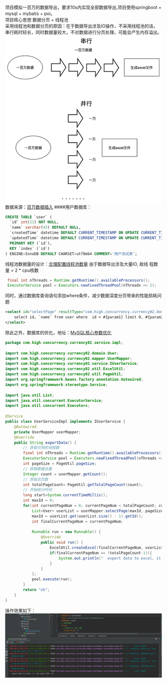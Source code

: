 项目模拟一百万的数据导出，要求10s内实现全部数据导出,项目使用springboot + mysql + mybatis + poi。  
项目核心思想 数据分页 + 线程池  
采用线程池和数据分页的原因：在于数据导出涉及IO操作，不采用线程池的话，串行耗时较长，同时数据量较大，不对数据进行分页处理，可能会产生内存溢出。  
![avatar](./img/1.jpg)
数据来源：[百万数据插入](https://github.com/zhouzhou98/high_concurrency)
####用户数据库：
```sql
CREATE TABLE `user` (
  `id` int(11) NOT NULL,
  `name` varchar(45) DEFAULT NULL,
  `createdTime` datetime DEFAULT CURRENT_TIMESTAMP ON UPDATE CURRENT_TIMESTAMP,
  `updatedTime` datetime DEFAULT CURRENT_TIMESTAMP ON UPDATE CURRENT_TIMESTAMP,
  PRIMARY KEY (`id`),
  KEY `index` (`id`)
) ENGINE=InnoDB DEFAULT CHARSET=utf8mb4 COMMENT='用户测试表';

```
线程池数据量的设计：[合理配置线程池数量](https://www.cnblogs.com/aimei/p/12195020.html)
由于数据导出涉及大量IO, 故线 程数量 = 2 * cpu核数
```java
 final int nThreads = Runtime.getRuntime().availableProcessors();
 ExecutorService pool = Executors.newFixedThreadPool(nThreads << 1);
```
同时，通过数据库查询语句添加where条件，减少数据深度分页带来的性能损耗问题
```xml
<select id="selectPage" resultType="com.high.concurrency.currency02.domain.User">
    select id, `name` from user where  id > #{param1} limit 0, #{param2}
</select>
```
除此之外，数据库的优化，地址：[MySQL核心参数优化](https://www.cnblogs.com/jenvid/p/8994831.html)  
```java
package com.high.concurrency.currency02.service.impl;

import com.high.concurrency.currency02.domain.User;
import com.high.concurrency.currency02.mapper.UserMapper;
import com.high.concurrency.currency02.service.IUserService;
import com.high.concurrency.currency02.util.ExcelUtil;
import com.high.concurrency.currency02.util.PageUtil;
import org.springframework.beans.factory.annotation.Autowired;
import org.springframework.stereotype.Service;

import java.util.List;
import java.util.concurrent.ExecutorService;
import java.util.concurrent.Executors;

@Service
public class UserServiceImpl implements IUserService {
    @Autowired
    private UserMapper userMapper;
    @Override
    public String exportData() {
        // 获取可用的线程数
        final int nThreads = Runtime.getRuntime().availableProcessors();
        ExecutorService pool = Executors.newFixedThreadPool(nThreads << 1);
        int pageSize = PageUtil.pageSize;
        // 获取数据总量
        Integer count = userMapper.getCount();
        // 获取总页数
        int totalPageCount= PageUtil.getTotalPageCount(count);
        // 开始统计时间
        long start=System.currentTimeMillis();
        int maxId = 0;
        for(int currentPageNum = 0; currentPageNum < totalPageCount; currentPageNum++) {
            List<User> userList = userMapper.selectPage(maxId, pageSize);
            maxId = userList.get(userList.size() - 1).getId();
            int finalCurrentPageNum = currentPageNum;

            Runnable run = new Runnable() {
                @Override
                public void run() {
                    ExcelUtil.createExcel(finalCurrentPageNum, userList);
                    if(finalCurrentPageNum == (totalPageCount-1)){
                        System.out.println("  export data to excel, it  has spent " +(System.currentTimeMillis()-start)+"  ms");
                    }
                }
            };
            pool.execute(run);
        }
        return "ok";
    }
}
```
操作效果如下：  
![avatar](./img/img.png)
